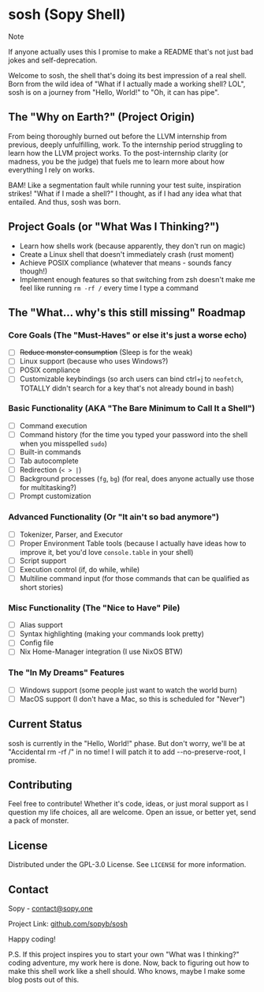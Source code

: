# sosh (Sopy Shell)

> [!NOTE]  
> If anyone actually uses this I promise to make a README that's not just bad jokes and self-deprecation.

Welcome to sosh, the shell that's doing its best impression of a real shell. Born from the wild idea of "What if I actually made a working shell? LOL", sosh is on a journey from "Hello, World!" to "Oh, it can has pipe".

## The "Why on Earth?" (Project Origin)

From being thoroughly burned out before the LLVM internship from previous, deeply unfulfilling, work. To the internship period struggling to learn how the LLVM project works. To the post-internship clarity (or madness, you be the judge) that fuels me to learn more about how everything I rely on works.

BAM! Like a segmentation fault while running your test suite, inspiration strikes! "What if I made a shell?" I thought, as if I had any idea what that entailed. And thus, sosh was born.

## Project Goals (or "What Was I Thinking?")

- Learn how shells work (because apparently, they don't run on magic)
- Create a Linux shell that doesn't immediately crash (rust moment)
- Achieve POSIX compliance (whatever that means - sounds fancy though!)
- Implement enough features so that switching from zsh doesn't make me feel like running `rm -rf /` every time I type a command

## The "What... why's this still missing" Roadmap

### Core Goals (The "Must-Haves" or else it's just a worse echo)
- [ ] ~~Reduce monster consumption~~ (Sleep is for the weak)
- [ ] Linux support (because who uses Windows?)
- [ ] POSIX compliance
- [ ] Customizable keybindings (so arch users can bind ctrl+j to `neofetch`, TOTALLY didn't search for a key that's not already bound in bash)

### Basic Functionality (AKA "The Bare Minimum to Call It a Shell")
- [ ] Command execution
- [ ] Command history (for the time you typed your password into the shell when you misspelled `sudo`)
- [ ] Built-in commands
- [ ] Tab autocomplete
- [ ] Redirection (`< > |`)
- [ ] Background processes (`fg`, `bg`) (for real, does anyone actually use those for multitasking?)
- [ ] Prompt customization

### Advanced Functionality (Or "It ain't so bad anymore")
- [ ] Tokenizer, Parser, and Executor
- [ ] Proper Environment Table tools (because I actually have ideas how to improve it, bet you'd love `console.table` in your shell)
- [ ] Script support
- [ ] Execution control (if, do while, while)
- [ ] Multiline command input (for those commands that can be qualified as short stories)

### Misc Functionality (The "Nice to Have" Pile)
- [ ] Alias support
- [ ] Syntax highlighting (making your commands look pretty)
- [ ] Config file
- [ ] Nix Home-Manager integration (I use NixOS BTW)

### The "In My Dreams" Features
- [ ] Windows support (some people just want to watch the world burn)
- [ ] MacOS support (I don't have a Mac, so this is scheduled for "Never")

## Current Status

sosh is currently in the "Hello, World!" phase. But don't worry, we'll be at "Accidental rm -rf /" in no time! I will patch it to add --no-preserve-root, I promise.

## Contributing

Feel free to contribute! Whether it's code, ideas, or just moral support as I question my life choices, all are welcome. Open an issue, or better yet, send a pack of monster.

## License

Distributed under the GPL-3.0 License. See `LICENSE` for more information.

## Contact

Sopy - contact@sopy.one

Project Link: [github.com/sopyb/sosh](https://github.com/sopyb/sosh)

Happy coding!

P.S. If this project inspires you to start your own "What was I thinking?" coding adventure, my work here is done. Now, back to figuring out how to make this shell work like a shell should. Who knows, maybe I make some blog posts out of this.
